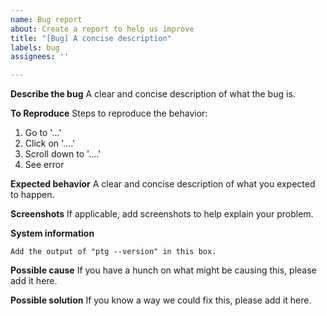 ```yaml
---
name: Bug report
about: Create a report to help us improve
title: "[Bug] A concise description"
labels: bug
assignees: ''

---
```


**Describe the bug**
A clear and concise description of what the bug is.

**To Reproduce**
Steps to reproduce the behavior:
1. Go to '...'
2. Click on '....'
3. Scroll down to '....'
4. See error

**Expected behavior**
A clear and concise description of what you expected to happen.

**Screenshots**
If applicable, add screenshots to help explain your problem.

**System information**
```
Add the output of "ptg --version" in this box.
```

**Possible cause**
If you have a hunch on what might be causing this, please add it here.

**Possible solution**
If you know a way we could fix this, please add it here.
